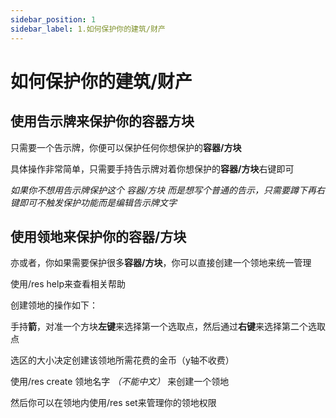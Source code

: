 ```yaml
---
sidebar_position: 1
sidebar_label: 1.如何保护你的建筑/财产
---
```


# 如何保护你的建筑/财产

## 使用告示牌来保护你的**容器方块**

只需要一个告示牌，你便可以保护任何你想保护的**容器/方块**

具体操作非常简单，只需要手持告示牌对着你想保护的**容器/方块**右键即可

*如果你不想用告示牌保护这个 容器/方块 而是想写个普通的告示，只需要蹲下再右键即可不触发保护功能而是编辑告示牌文字*

## 使用领地来保护你的**容器/方块**

亦或者，你如果需要保护很多**容器/方块**，你可以直接创建一个领地来统一管理

使用/res help来查看相关帮助

创建领地的操作如下：

手持**箭**，对准一个方块**左键**来选择第一个选取点，然后通过**右键**来选择第二个选取点

选区的大小决定创建该领地所需花费的金币（y轴不收费）

使用/res create 领地名字 *（不能中文）*  来创建一个领地

然后你可以在领地内使用/res set来管理你的领地权限
